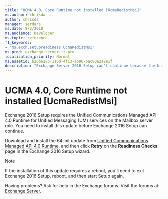 ```yaml
---
title: "UCMA 4.0, Core Runtime not installed [UcmaRedistMsi]"
ms.author: chrisda
author: chrisda
manager: serdars
ms.date: 8/2/2018
ms.audience: Developer
ms.topic: reference
f1_keywords:
- 'ms.exch.setupreadiness.UcmaRedistMsi'
ms.prod: exchange-server-it-pro
localization_priority: Normal
ms.assetid: b26b628b-116d-4f13-ab86-bac80e2a2e1f
description: "Exchange Server 2016 Setup can't continue because the Unified Communications Managed API 4.0 Runtime update is required on servers before you install the Mailbox server role."
---
```


# UCMA 4.0, Core Runtime not installed [UcmaRedistMsi]

Exchange 2016 Setup requires the Unified Communications Managed API 4.0 Runtime for Unified Messaging (UM) services on the Mailbox server role. You need to install this update before Exchange 2016 Setup can continue.
  
Download and install the 64-bit update from [Unified Communications Managed API 4.0 Runtime](https://go.microsoft.com/fwlink/p/?linkId=258269), and then click **Retry** on the **Readiness Checks** page in the Exchange 2016 Setup wizard.
  
> [!NOTE]
> If the installation of this update requires a reboot, you'll need to exit Exchange 2016 Setup, reboot, and then start Setup again.

Having problems? Ask for help in the Exchange forums. Visit the forums at: [Exchange Server](https://go.microsoft.com/fwlink/p/?linkId=60612).
